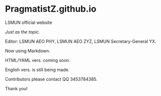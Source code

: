 # PragmatistZ.github.io

LSMUN official website

*Just as the topic.*

Editor: LSMUN AEO PHY, LSMUN AEO ZYZ, LSMUN Secretary-General YX.

Now using Markdown.

HTML/YAML vers. coming soon.

English vers. is still being made.

Contributors please contact QQ 3453784385.

Thank you!
